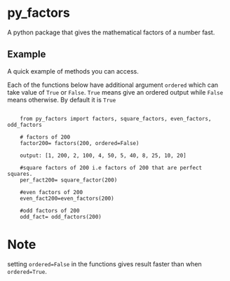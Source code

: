 # py_factors
A python package that gives the mathematical factors of a number fast.

## Example
A quick example of methods you can access. 

Each of the functions below have additional argument `ordered` which can take value of `True` or `False`. `True` means give an ordered output while `False` means otherwise. By default it is `True`

``` 
   
    from py_factors import factors, square_factors, even_factors, odd_factors

    # factors of 200
    factor200= factors(200, ordered=False)

    output: [1, 200, 2, 100, 4, 50, 5, 40, 8, 25, 10, 20]
   
    #square factors of 200 i.e factors of 200 that are perfect squares.
    per_fact200= square_factor(200)

    #even factors of 200
    even_fact200=even_factors(200)

    #odd factors of 200
    odd_fact= odd_factors(200)

```

# Note
 setting `ordered=False` in the functions gives result faster than when `ordered=True`.


